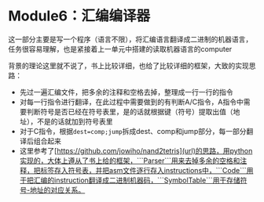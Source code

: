 # Module6：汇编编译器

这一部分主要是写一个程序（语言不限），将汇编语言翻译成二进制的机器语言，任务很容易理解，也是紧接着上一单元中搭建的读取机器语言的computer

背景的理论这里就不说了，书上比较详细，也给了比较详细的框架，大致的实现思路：
* 先过一遍汇编文件，把多余的注释和空格去掉，整理成一行一行的指令
* 对每一行指令进行翻译，在此过程中需要做到的有判断A/C指令，A指令中需要判断符号是否已经在符号表里，是的话就根据键（符号）提取出值（地址），不是的话就加到符号表里
* 对于C指令，根据```dest=comp;jump```拆成dest、comp和jump部分，每一部分翻译后组合起来
* 这里参考了[https://github.com/jowiho/nand2tetris](url)的思路，用python实现的，大体上遵从了书上给的框架，```Parser```用来去掉多余的空格和注释，把标签存入符号表，并把asm文件逐行存入instructions中，```Code```用于把汇编的instruction翻译成二进制机器码，```SymbolTable```用于存储符号-地址的对应关系。
